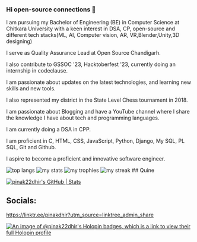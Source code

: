 ### Hi open-source connections 👋
I am pursuing my Bachelor of 
Engineering (BE) in Computer Science at Chitkara University with a keen interest in DSA, CP, open-source and different tech stacks(ML, AI, Computer vision, AR, VR,Blender,Unity,3D designing)

I serve as Quality Assurance Lead at Open Source Chandigarh.

I also contribute to GSSOC '23, 
Hacktoberfest '23, currently doing an internship in codeclause.

I am passionate about updates on the latest technologies, and learning new skills and new tools.

I also represented my district in the State Level Chess tournament in 2018.

I am passionate about Blogging and have a YouTube channel where I share the knowledge I have about tech and programming languages.

I am currently doing a DSA in CPP. 

I am proficient in C, HTML,  CSS, JavaScript, Python, Django, My SQL, PL SQL, Git and Github.

I aspire to become a proficient and innovative software engineer.

<img alt="top langs" src="https://github-readme-stats.vercel.app/api/top-langs/?username=pinak22dhir&layout=compact"/>
<img alt="my stats" src="https://github-readme-stats.vercel.app/api?username=pinak22dhir"/>
<img alt="my trophies" src="https://github-trophies.vercel.app/?username=pinak22dhir"/>
<img alt="my streak" src="https://streak-stats.demolab.com/?user=pinak22dhir"/>
## Quine

[![pinak22dhir's GitHub | Stats](https://stats.quine.sh/pinak22dhir/github?theme=dark)](https://quine.sh?utm_source=widgets&utm_campaign=pinak22dhir)

## Socials:
https://linktr.ee/pinakdhir?utm_source=linktree_admin_share

<!--
**pinak22dhir/pinak22dhir** is a ✨ _special_ ✨ repository because its `README.md` (this file) appears on your GitHub profile.

Here are some ideas to get you started:

- 🔭 I’m currently working on ...
- 🌱 I’m currently learning ...
- 👯 I’m looking to collaborate on ...
- 🤔 I’m looking for help with ...
- 💬 Ask me about ...
- 📫 How to reach me: ...
- 😄 Pronouns: ...
- ⚡ Fun fact: ...
-->

[![An image of @pinak22dhir's Holopin badges, which is a link to view their full Holopin profile](https://holopin.me/pinak22dhir)](https://holopin.io/@pinak22dhir)
